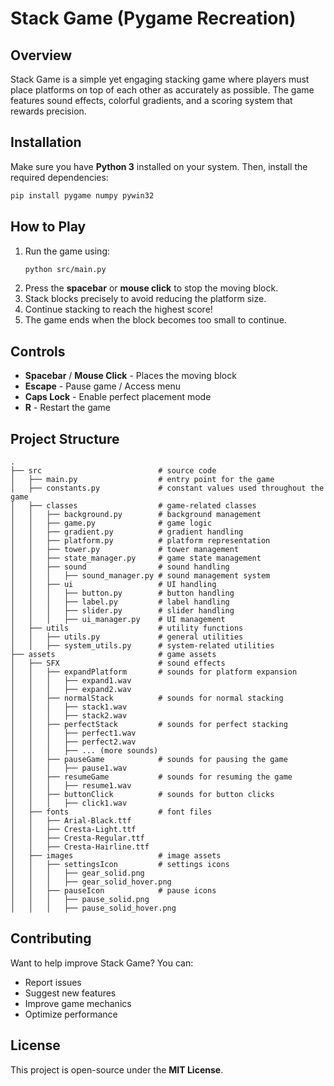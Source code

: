 # Stack Game (Pygame Recreation)

## Overview
Stack Game is a simple yet engaging stacking game where players must place platforms on top of each other as accurately as possible. The game features sound effects, colorful gradients, and a scoring system that rewards precision.

## Installation
Make sure you have **Python 3** installed on your system. Then, install the required dependencies:

```sh
pip install pygame numpy pywin32
```

## How to Play
1. Run the game using:
   ```sh
   python src/main.py
   ```
2. Press the **spacebar** or **mouse click** to stop the moving block.
3. Stack blocks precisely to avoid reducing the platform size.
4. Continue stacking to reach the highest score!
5. The game ends when the block becomes too small to continue.

## Controls
- **Spacebar** / **Mouse Click** - Places the moving block
- **Escape** - Pause game / Access menu
- **Caps Lock** - Enable perfect placement mode
- **R** - Restart the game

## Project Structure
```
.
├── src                          # source code
│   ├── main.py                  # entry point for the game
│   ├── constants.py             # constant values used throughout the game
│   ├── classes                  # game-related classes
│   │   ├── background.py        # background management
│   │   ├── game.py              # game logic
│   │   ├── gradient.py          # gradient handling
│   │   ├── platform.py          # platform representation
│   │   ├── tower.py             # tower management
│   │   ├── state_manager.py     # game state management
│   │   ├── sound                # sound handling
│   │   │   ├── sound_manager.py # sound management system
│   │   ├── ui                   # UI handling
│   │   │   ├── button.py        # button handling
│   │   │   ├── label.py         # label handling
│   │   │   ├── slider.py        # slider handling
│   │   │   ├── ui_manager.py    # UI management
│   ├── utils                    # utility functions
│   │   ├── utils.py             # general utilities
│   │   ├── system_utils.py      # system-related utilities
├── assets                       # game assets
│   ├── SFX                      # sound effects
│   │   ├── expandPlatform       # sounds for platform expansion
│   │   │   ├── expand1.wav
│   │   │   ├── expand2.wav
│   │   ├── normalStack          # sounds for normal stacking
│   │   │   ├── stack1.wav
│   │   │   ├── stack2.wav
│   │   ├── perfectStack         # sounds for perfect stacking
│   │   │   ├── perfect1.wav
│   │   │   ├── perfect2.wav
│   │   │   ├── ... (more sounds)
│   │   ├── pauseGame            # sounds for pausing the game
│   │   │   ├── pause1.wav
│   │   ├── resumeGame           # sounds for resuming the game
│   │   │   ├── resume1.wav
│   │   ├── buttonClick          # sounds for button clicks
│   │   │   ├── click1.wav
│   ├── fonts                    # font files
│   │   ├── Arial-Black.ttf
│   │   ├── Cresta-Light.ttf
│   │   ├── Cresta-Regular.ttf
│   │   ├── Cresta-Hairline.ttf
│   ├── images                   # image assets
│   │   ├── settingsIcon         # settings icons
│   │   │   ├── gear_solid.png
│   │   │   ├── gear_solid_hover.png
│   │   ├── pauseIcon            # pause icons
│   │   │   ├── pause_solid.png
│   │   │   ├── pause_solid_hover.png
```

## Contributing
Want to help improve Stack Game? You can:
- Report issues
- Suggest new features
- Improve game mechanics
- Optimize performance

## License
This project is open-source under the **MIT License**.

